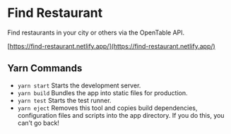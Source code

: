 # Find Restaurant

Find restaurants in your city or others via the OpenTable API.

[https://find-restaurant.netlify.app/](https://find-restaurant.netlify.app/)

## Yarn Commands

- `yarn start` Starts the development server.
- `yarn build` Bundles the app into static files for production.
- `yarn test` Starts the test runner.
- `yarn eject` Removes this tool and copies build dependencies, configuration files and scripts into the app directory. If you do this, you can’t go back!
